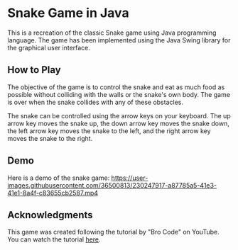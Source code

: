 # Snake Game in Java

This is a recreation of the classic Snake game using Java programming language. The game has been implemented using the Java Swing library for the graphical user interface.

## How to Play

The objective of the game is to control the snake and eat as much food as possible without colliding with the walls or the snake's own body. The game is over when the snake collides with any of these obstacles.

The snake can be controlled using the arrow keys on your keyboard. The up arrow key moves the snake up, the down arrow key moves the snake down, the left arrow key moves the snake to the left, and the right arrow key moves the snake to the right.

## Demo

Here is a demo of the snake game:
https://user-images.githubusercontent.com/36500813/230247917-a87785a5-41e3-41e1-8a4f-c83655cb2587.mp4

<!-- ## License

This project is licensed under the MIT License - see the [LICENSE](LICENSE) file for details. -->

## Acknowledgments

This game was created following the tutorial by "Bro Code" on YouTube. You can watch the tutorial [here](https://youtu.be/bI6e6qjJ8JQ).
